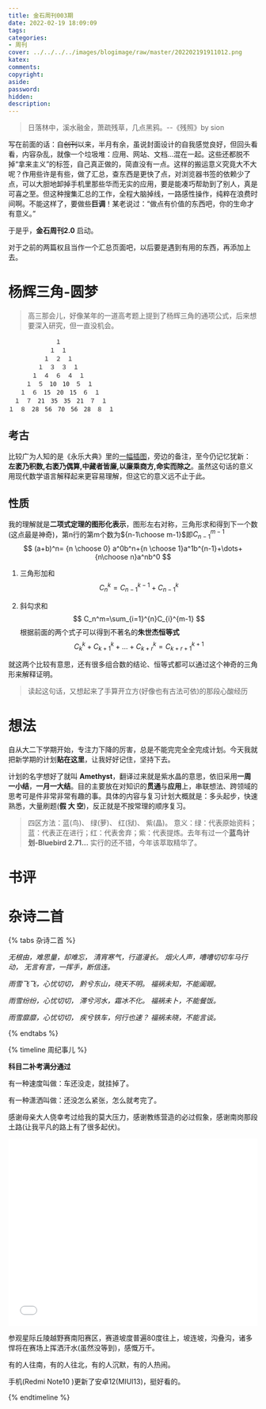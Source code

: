 ```yaml
---
title: 金石周刊003期
date: 2022-02-19 18:09:09
tags:
categories:
- 周刊
cover: ../../../../images/blogimage/raw/master/202202191911012.png 
katex:
comments:
copyright:
aside:
password:
hidden: 
description:
---
```


> 日落林中，溪水融金，萧疏残草，几点黑鸦。--《残照》by sion

写在前面的话：自~~创刊~~以来，半月有余，虽说封面设计的自我感觉良好，但回头看看，内容杂乱，就像一个垃圾堆：应用、网站、文档...混在一起。这些还都脱不掉“拿来主义”的标签，自己真正做的，简直没有一点。这样的搬运意义究竟大不大呢？作用些许是有些，做了汇总，查东西是更快了点，对浏览器书签的依赖少了点，可以大胆地卸掉手机里那些华而无实的应用，要是能凑巧帮助到了别人，真是可喜之至。但这种搜集汇总的工作，全程大脑掉线，一路感性操作，纯粹在浪费时间啊。不能这样了，要做些**巨调**！某老说过：“做点有价值的东西吧，你的生命才有意义。”  

于是乎，**金石周刊2.0** 启动。

对于之前的两篇权且当作一个汇总页面吧，以后要是遇到有用的东西，再添加上去。

# 杨辉三角-圆梦

> 高三那会儿，好像某年的一道高考题上提到了杨辉三角的通项公式，后来想要深入研究，但一直没机会。

```x
　　　　　　　　１
　　　　　　　１　１
　　　　　　１　２　１
　　　　　１　３　３　１
　　　　１　４　６　４　１
　　　１　５　10　10　５　１
　　１　６　15　20　15　６　１
　１　７　21　35　35　21　７　１
１　８　28　56　70　56　28　８　１
```

## 考古

比较广为人知的是《永乐大典》里的[一幅插图](https://upload.wikimedia.org/wikipedia/commons/thumb/c/c0/Jiaxian.jpg/800px-Jiaxian.jpg)，旁边的备注，至今仍记忆犹新： **左袤乃积数,右袤乃偶算,中藏者皆廉,以廉乘商方,命实而除之**。虽然这句话的意义用现代数学语言解释起来更容易理解，但这它的意义远不止于此。

## 性质

我的理解就是**二项式定理的图形化表示**，图形左右对称，三角形求和得到下一个数(这点最是神奇)，第n行的第m个数为${n-1\choose m-1}$即$C_{n-1}^{m-1}$
$$
(a+b)^n= {n \choose 0} a^0b^n+{n \choose 1}a^1b^{n-1}+\dots+{n\choose n}a^nb^0
$$

1. 三角形加和
   $$
   C_{n}^{k}=C_{n-1}^{k-1}+C_{n-1}^{k}
   $$

2. 斜勾求和
   $$
   C_n^m=\sum_{i=1}^{n}C_{i}^{m-1}
   $$
   根据前面的两个式子可以得到不著名的**朱世杰恒等式**
   $$
   C_k^k+C_{k+1}^{k}+\dots+C_{k+r}^{k}=C_{k+r+1}^{k+1}
   $$

就这两个比较有意思，还有很多组合数的结论、恒等式都可以通过这个神奇的三角形来解释证明。



> 
>
> 读起这句话，又想起来了手算开立方(好像也有古法可依)的那段心酸经历

# 想法

自从大二下学期开始，专注力下降的厉害，总是不能完完全全完成计划。今天我就把新学期的计划**贴在这里**，让我好好记住，坚持下去。

计划的名字想好了就叫 **Amethyst**，翻译过来就是紫水晶的意思，依旧采用**一周一小结**，**一月一大结**。目的主要放在对知识的**贯通**与**应用**上，串联想法、跨领域的思考可是件非常非常有趣的事。具体的内容与复习计划大概就是：多头起步，快速熟悉，大量刷题(**假 大 空**)，反正就是不按常理的顺序复习。

> 四区方法：蓝(鸟)、 绿(萝)、 红(狱)、 紫(晶)。
> 意义：绿：代表原始资料；蓝：代表正在进行；红：代表舍弃；紫：代表提炼。去年有过一个**蓝鸟计划-Bluebird 2.71...** 实行的还不错，今年该萃取精华了。

# 书评



# 杂诗二首

{% tabs 杂诗二首 %}

<!-- tab 根迹 -->

*无根由，难思量，却难忘，*
*清宵寒气，行道漫长。*
*烟火人声，嘈嘈切切车马行动，*
*无言有言，一挥手，断信连。*

<!-- endtab -->

<!-- tab 雨雪 -->

*雨雪飞飞，心忧切切，*
*黔兮东山，晓天不明。*
*福祸未知，不能阖眼。*

*雨雪纷纷，心忧切切，*
*滞兮河水，霜冰不化。*
*福祸未卜，不能餐饭。*

*雨雪靡靡，心忧切切，*
*疾兮铁车，何行也速？*
*福祸未晓，不能言谈。*



<!-- endtab -->

{% endtabs %}

{% timeline 周纪事儿 %}

<!-- timeline 02-14 -->

**科目二补考满分通过**

有一种速度叫做：车还没走，就挂掉了。

有一种潇洒叫做：还没怎么紧张，怎么就考完了。

感谢母亲大人侥幸考过给我的莫大压力，感谢教练营造的必过假象，感谢南岗那段土路(让我平凡的路上有了很多起伏)。


<div style="position: relative; width: 100%; height: 0; padding-bottom: 75%;">
    <iframe src="//player.bilibili.com/player.html?aid=766665675&bvid=BV1Ar4y1r7Lh&cid=512523179&page=1"  scrolling="no" border="0" frameborder="no" framespacing="0" allowfullscreen="true" style="position: absolute; width: 100%; height: 100%; left: 0; top: 0;"></iframe>
</div>
<!-- endtimeline --> 

<!-- timeline 02-15 -->

参观星际丘陵越野赛南阳赛区，赛道坡度普遍80度往上，坡连坡，沟叠沟，诸多悍将在赛场上挥洒汗水(虽然没等到)，感慨万千。

<!-- endtimeline --> 

<!-- timeline 02-18 -->

有的人往南，有的人往北，有的人沉默，有的人热闹。

<!-- endtimeline --> 

<!-- timeline 02-19 -->

手机(Redmi Note10 )更新了安卓12(MIUI13)，挺好看的。

<!-- endtimeline --> 

{% endtimeline %}
